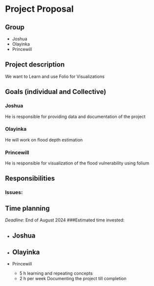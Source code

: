# Project Proposal

## Group
 - Joshua 
 - Olayinka
 - Princewill

## Project description
We want to Learn and use Folio for Visualizations
## Goals (individual and Collective)

### Joshua
He is responsible for providing data and documentation of the project

### Olayinka
He will work on flood depth estimation 

### Princewill
He is responsible for visualization of the flood vulnerability using folium

## Responsibilities  

### Issues:


## Time planning
*Deadline*: End of August 2024
###Estimated time invested:
- Joshua
  - 
   
- Olayinka
  - 
 
- Princewill
  - 5 h learning and repeating concepts
  - 2 h per week Documenting the project till completion
   

